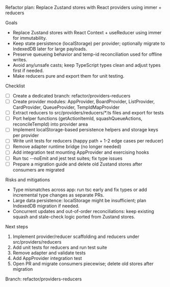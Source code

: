 Refactor plan: Replace Zustand stores with React providers using immer + reducers

Goals

-   Replace Zustand stores with React Context + useReducer using immer for immutability.
-   Keep state persistence (localStorage) per provider; optionally migrate to IndexedDB later for large payloads.
-   Preserve queueing behavior and temp-id reconciliation used for offline writes.
-   Avoid any/unsafe casts; keep TypeScript types clean and adjust types first if needed.
-   Make reducers pure and export them for unit testing.

Checklist

-   [ ] Create a dedicated branch: refactor/providers-reducers
-   [ ] Create provider modules: AppProvider, BoardProvider, ListProvider, CardProvider, QueueProvider, TempIdMapProvider
-   [ ] Extract reducers to src/providers/reducers/\*.ts files and export for tests
-   [ ] Port helper functions (getActionItemId, squashQueueActions, reconcileTempId) into provider area
-   [ ] Implement localStorage-based persistence helpers and storage keys per provider
-   [ ] Write unit tests for reducers (happy path + 1-2 edge cases per reducer)
-   [ ] Remove adapter runtime bridge (no longer needed)
-   [ ] Add integration test mounting AppProvider and exercising hooks
-   [ ] Run tsc --noEmit and jest test suites; fix type issues
-   [ ] Prepare a migration guide and delete old Zustand stores after consumers are migrated

Risks and mitigations

-   Type mismatches across app: run tsc early and fix types or add incremental type changes as separate PRs.
-   Large data persistence: localStorage might be insufficient; plan IndexedDB migration if needed.
-   Concurrent updates and out-of-order reconciliations: keep existing squash and stale-check logic ported from Zustand stores.

Next steps

1. Implement provider/reducer scaffolding and reducers under src/providers/reducers
2. Add unit tests for reducers and run test suite
3. Remove adapter and validate tests
4. Add AppProvider integration test
5. Open PR and migrate consumers piecewise; delete old stores after migration

Branch: refactor/providers-reducers
